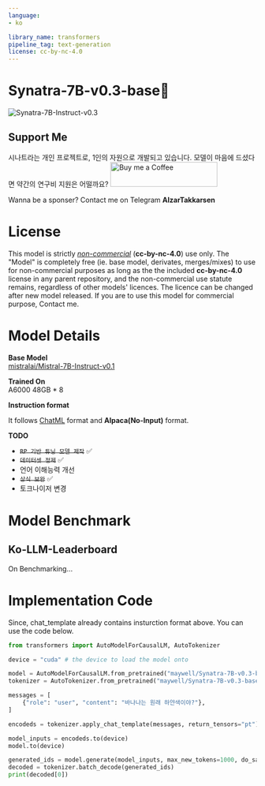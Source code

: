 ```yaml
---
language:
- ko

library_name: transformers
pipeline_tag: text-generation
license: cc-by-nc-4.0
---
```


# **Synatra-7B-v0.3-base🐧**  
![Synatra-7B-Instruct-v0.3](./Synatra.png)

## Support Me
시나트라는 개인 프로젝트로, 1인의 자원으로 개발되고 있습니다. 모델이 마음에 드셨다면 약간의 연구비 지원은 어떨까요?
[<img src="https://cdn.buymeacoffee.com/buttons/default-orange.png" alt="Buy me a Coffee" width="217" height="50">](https://www.buymeacoffee.com/mwell)

Wanna be a sponser? Contact me on Telegram **AlzarTakkarsen**

# **License**

This model is strictly [*non-commercial*](https://creativecommons.org/licenses/by-nc/4.0/) (**cc-by-nc-4.0**) use only.
The "Model" is completely free (ie. base model, derivates, merges/mixes) to use for non-commercial purposes as long as the the included **cc-by-nc-4.0** license in any parent repository, and the non-commercial use statute remains, regardless of other models' licences. 
The licence can be changed after new model released. If you are to use this model for commercial purpose, Contact me.

# **Model Details**
**Base Model**  
[mistralai/Mistral-7B-Instruct-v0.1](https://huggingface.co/mistralai/Mistral-7B-Instruct-v0.1)    

**Trained On**  
A6000 48GB * 8

**Instruction format**

It follows [ChatML](https://github.com/openai/openai-python/blob/main/chatml.md) format and **Alpaca(No-Input)** format.

**TODO**

- ~~``RP 기반 튜닝 모델 제작``~~ ✅
- ~~``데이터셋 정제``~~ ✅
- 언어 이해능력 개선
- ~~``상식 보완``~~ ✅
- 토크나이저 변경


# **Model Benchmark**

## Ko-LLM-Leaderboard

On Benchmarking...

# **Implementation Code**

Since, chat_template already contains insturction format above.
You can use the code below.

```python
from transformers import AutoModelForCausalLM, AutoTokenizer

device = "cuda" # the device to load the model onto

model = AutoModelForCausalLM.from_pretrained("maywell/Synatra-7B-v0.3-base")
tokenizer = AutoTokenizer.from_pretrained("maywell/Synatra-7B-v0.3-base")

messages = [
    {"role": "user", "content": "바나나는 원래 하얀색이야?"},
]

encodeds = tokenizer.apply_chat_template(messages, return_tensors="pt")

model_inputs = encodeds.to(device)
model.to(device)

generated_ids = model.generate(model_inputs, max_new_tokens=1000, do_sample=True)
decoded = tokenizer.batch_decode(generated_ids)
print(decoded[0])
```